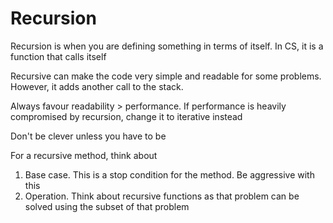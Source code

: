 # Recursion

Recursion is when you are defining something in terms of itself. In CS, it is a function that calls itself

Recursive can make the code very simple and readable for some problems. However, it adds another call to the stack.

Always favour readability > performance. If performance is heavily compromised by recursion, change it to iterative instead

Don't be clever unless you have to be

For a recursive method, think about

1. Base case. This is a stop condition for the method. Be aggressive with this
2. Operation. Think about recursive functions as that problem can be solved using the subset of that problem